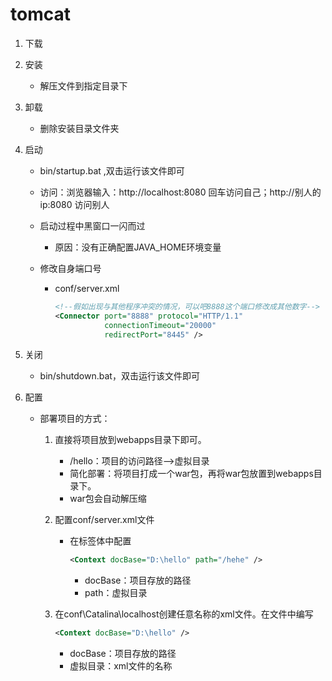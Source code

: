 # tomcat

1. 下载

2. 安装

   * 解压文件到指定目录下

3. 卸载

   * 删除安装目录文件夹

4. 启动

   * bin/startup.bat ,双击运行该文件即可

   * 访问：浏览器输入：http://localhost:8080 回车访问自己；http://别人的ip:8080 访问别人

   * 启动过程中黑窗口一闪而过

     * 原因：没有正确配置JAVA_HOME环境变量

   * 修改自身端口号

     * conf/server.xml

       ```xml
       <!--假如出现与其他程序冲突的情况，可以吧8888这个端口修改成其他数字-->
       <Connector port="8888" protocol="HTTP/1.1" 
                  connectionTimeout="20000"
                  redirectPort="8445" />
       ```

5. 关闭

   * bin/shutdown.bat，双击运行该文件即可

6. 配置

   * 部署项目的方式：

     1. 直接将项目放到webapps目录下即可。

        *  /hello：项目的访问路径-->虚拟目录
        * 简化部署：将项目打成一个war包，再将war包放置到webapps目录下。
        * war包会自动解压缩

     2. 配置conf/server.xml文件

        * 在<Host>标签体中配置

          ```xml
          <Context docBase="D:\hello" path="/hehe" />
          ```

          * docBase：项目存放的路径
          * path：虚拟目录

     3. 在conf\Catalina\localhost创建任意名称的xml文件。在文件中编写

        ```xml
        <Context docBase="D:\hello" />
        ```

        * docBase：项目存放的路径
        * 虚拟目录：xml文件的名称

